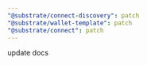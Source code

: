 ```yaml
---
"@substrate/connect-discovery": patch
"@substrate/wallet-template": patch
"@substrate/connect": patch
---
```


update docs
